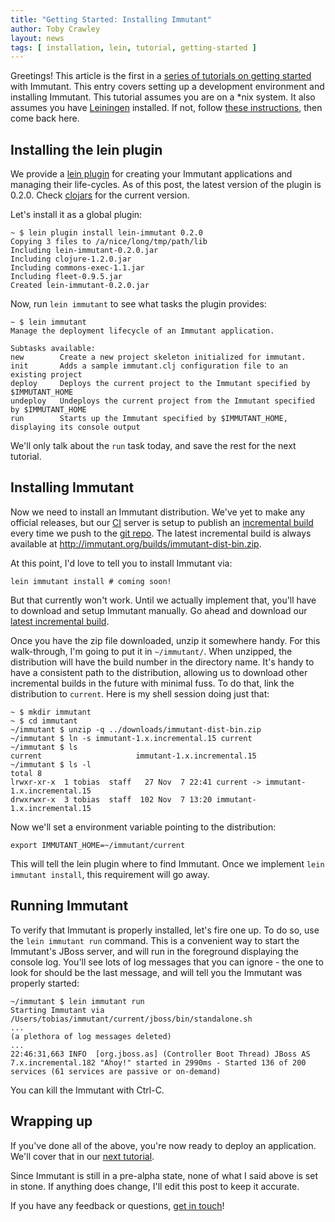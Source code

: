 ```yaml
---
title: "Getting Started: Installing Immutant"
author: Toby Crawley
layout: news
tags: [ installation, lein, tutorial, getting-started ]
---
```


Greetings! This article is the first in a [series of tutorials on getting started][getting-started]
with Immutant. This entry covers setting up a development environment and installing
Immutant. This tutorial assumes you are on a *nix system. It also assumes you have 
[Leiningen] installed. If not, follow [these instructions], then come back here.

## Installing the lein plugin

We provide a [lein plugin] for creating your Immutant applications and 
managing their life-cycles. As of this post, the latest version of the plugin 
is 0.2.0. Check [clojars] for the current version.

Let's install it as a global plugin:

    ~ $ lein plugin install lein-immutant 0.2.0
    Copying 3 files to /a/nice/long/tmp/path/lib
    Including lein-immutant-0.2.0.jar
    Including clojure-1.2.0.jar
    Including commons-exec-1.1.jar
    Including fleet-0.9.5.jar
    Created lein-immutant-0.2.0.jar

Now, run `lein immutant` to see what tasks the plugin provides:

    ~ $ lein immutant
    Manage the deployment lifecycle of an Immutant application.

    Subtasks available:
    new        Create a new project skeleton initialized for immutant.
    init       Adds a sample immutant.clj configuration file to an existing project
    deploy     Deploys the current project to the Immutant specified by $IMMUTANT_HOME
    undeploy   Undeploys the current project from the Immutant specified by $IMMUTANT_HOME
    run        Starts up the Immutant specified by $IMMUTANT_HOME, displaying its console output

We'll only talk about the `run` task today, and save the rest for the next tutorial.

## Installing Immutant

Now we need to install an Immutant distribution. We've yet to make any official
releases, but our [CI] server is setup to publish an [incremental build] every time
we push to the [git repo]. The latest incremental build is always available at
<http://immutant.org/builds/immutant-dist-bin.zip>. 

At this point, I'd love to tell you to install Immutant via:

    lein immutant install # coming soon!
    
But that currently won't work. Until we actually implement that, you'll have to download
and setup Immutant manually. Go ahead and download our [latest incremental build].

Once you have the zip file downloaded, unzip it somewhere handy. For this 
walk-through, I'm going to put it in `~/immutant/`. When unzipped, the distribution
will have the build number in the directory name. It's handy to have a consistent
path to the distribution, allowing us to download other incremental builds in the
future with minimal fuss. To do that, link the distribution to `current`. Here is
my shell session doing just that:

    ~ $ mkdir immutant
    ~ $ cd immutant
    ~/immutant $ unzip -q ../downloads/immutant-dist-bin.zip
    ~/immutant $ ln -s immutant-1.x.incremental.15 current
    ~/immutant $ ls
    current                     immutant-1.x.incremental.15
    ~/immutant $ ls -l
    total 8
    lrwxr-xr-x  1 tobias  staff   27 Nov  7 22:41 current -> immutant-1.x.incremental.15
    drwxrwxr-x  3 tobias  staff  102 Nov  7 13:20 immutant-1.x.incremental.15

Now we'll set a environment variable pointing to the distribution:

    export IMMUTANT_HOME=~/immutant/current
    
This will tell the lein plugin where to find Immutant. Once we implement `lein immutant install`,
this requirement will go away.

## Running Immutant

To verify that Immutant is properly installed, let's fire one up. To do so, 
use the `lein immutant run` command. This is a convenient way to start the Immutant's 
JBoss server, and will run in the foreground displaying the console log. 
You'll see lots of log messages that you can ignore - the
one to look for should be the last message, and will tell you the Immutant was properly
started:

    ~/immutant $ lein immutant run
    Starting Immutant via /Users/tobias/immutant/current/jboss/bin/standalone.sh
    ...
    (a plethora of log messages deleted)
    ...
    22:46:31,663 INFO  [org.jboss.as] (Controller Boot Thread) JBoss AS 7.x.incremental.182 "Ahoy!" started in 2990ms - Started 136 of 200 services (61 services are passive or on-demand)
    
You can kill the Immutant with Ctrl-C.

## Wrapping up

If you've done all of the above, you're now ready to deploy an application. We'll
cover that in our [next tutorial]. 

Since Immutant is still in a pre-alpha state, none of what I
said above is set in stone. If anything does change, I'll edit this post
to keep it accurate. 

If you have any feedback or questions, [get in touch]! 

[getting-started]: /news/tags/getting-started/
[Leiningen]: https://github.com/technomancy/leiningen
[these instructions]: https://github.com/technomancy/leiningen#readme
[lein plugin]: https://github.com/immutant/lein-immutant/
[clojars]: http://clojars.org/lein-immutant
[CI]: https://projectodd.ci.cloudbees.com/view/Immutant/
[incremental build]: /builds
[git repo]: https://github.com/immutant/immutant
[latest incremental build]: http://immutant.org/builds/immutant-dist-bin.zip
[next tutorial]: /news/2011/11/08/deploying-an-application/
[get in touch]: /community






